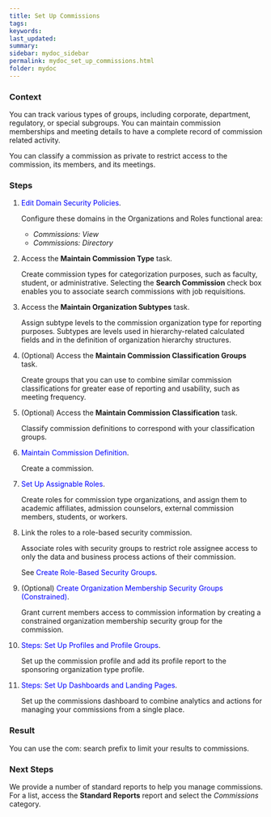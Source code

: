```yaml
---
title: Set Up Commissions
tags:
keywords:
last_updated:
summary:
sidebar: mydoc_sidebar
permalink: mydoc_set_up_commissions.html
folder: mydoc
---
```


### Context
You can track various types of groups, including corporate, department, regulatory, or special subgroups. You can maintain commission memberships and meeting details to have a complete record of commission related activity.

You can classify a commission as private to restrict access to the commission, its members, and its meetings.

### Steps
1.  <span style="color: blue;">Edit Domain Security Policies</span>.

    Configure these domains in the Organizations and Roles functional area:
    * *Commissions: View*
    * *Commissions: Directory*

1.  Access the **Maintain Commission Type** task.

    Create commission types for categorization purposes, such as faculty, student, or administrative. Selecting the **Search Commission** check box enables you to associate search commissions with job requisitions.

1. Access the **Maintain Organization Subtypes** task.

    Assign subtype levels to the commission organization type for reporting purposes. Subtypes are levels used in hierarchy-related calculated fields and in the definition of organization hierarchy structures.

1.  (Optional) Access the **Maintain Commission Classification Groups** task.

    Create groups that you can use to combine similar commission classifications for greater ease of reporting and usability, such as meeting frequency.

1. (Optional) Access the **Maintain Commission Classification** task.

    Classify commission definitions to correspond with your classification groups.

1. <span style="color: blue;">Maintain Commission Definition</span>.

    Create a commission.
1. <span style="color: blue;">Set Up Assignable Roles</span>.

    Create roles for commission type organizations, and assign them to academic affiliates, admission counselors, external commission members, students, or workers.
1. Link the roles to a role-based security commission.

    Associate roles with security groups to restrict role assignee access to only the data and business process actions of their commission.

    See <span style="color: blue;">Create Role-Based Security Groups</span>.
1. (Optional) <span style="color: blue;">Create Organization Membership Security Groups (Constrained)</span>.

    Grant current members access to commission information by creating a constrained organization membership security group for the commission.
1. <span style="color: blue;">Steps: Set Up Profiles and Profile Groups</span>.

    Set up the commission profile and add its profile report to the sponsoring organization type profile.
1. <span style="color: blue;">Steps: Set Up Dashboards and Landing Pages</span>.

    Set up the commissions dashboard to combine analytics and actions for managing your commissions from a single place.

### Result
You can use the com: search prefix to limit your results to commissions.


### Next Steps
We provide a number of standard reports to help you manage commissions. For a list, access the **Standard Reports** report and select the *Commissions* category.
